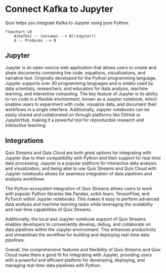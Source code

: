 # Connect Kafka to Jupyter

Quix helps you integrate Kafka to Jupyter using pure Python.

```mermaid
flowchart LR
    A[Kafka] -- Consumes --> B((Jupyter))
    A -- Produces --> B
```

## Jupyter

Jupyter is an open-source web application that allows users to create and share documents containing live code, equations, visualizations, and narrative text. Originally developed for the Python programming language, Jupyter supports over 40 programming languages and is widely used by data scientists, researchers, and educators for data analysis, machine learning, and interactive computing. The key feature of Jupyter is its ability to run code in a flexible environment, known as a Jupyter notebook, which enables users to experiment with code, visualize data, and document their workflows in a single interface. Additionally, Jupyter notebooks can be easily shared and collaborated on through platforms like GitHub or JupyterHub, making it a powerful tool for reproducible research and interactive teaching.

## Integrations

Quix Streams and Quix Cloud are both great options for integrating with Jupyter due to their compatibility with Python and their support for real-time data processing. Jupyter is a popular platform for interactive data analysis and visualization, and being able to use Quix Streams and Quix Cloud with Jupyter notebooks allows for seamless integration of data pipelines and analysis workflows.

The Python ecosystem integration of Quix Streams allows users to work with popular Python libraries like Pandas, scikit-learn, TensorFlow, and PyTorch within Jupyter notebooks. This makes it easy to perform advanced data analysis and machine learning tasks while leveraging the scalability and real-time capabilities of Quix Streams.

Additionally, the local and Jupyter notebook support of Quix Streams enables developers to conveniently develop, debug, and collaborate on data pipelines within the Jupyter environment. This enhances productivity and streamlines the workflow for building and deploying real-time data pipelines.

Overall, the comprehensive features and flexibility of Quix Streams and Quix Cloud make them a good fit for integrating with Jupyter, providing users with a powerful and efficient platform for developing, deploying, and managing real-time data pipelines with Python.

